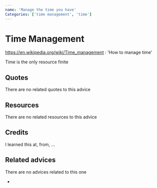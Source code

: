 ```yaml
---
name: 'Manage the time you have'
Categories: ['time management', 'time']
---
```

# Time Management
https://en.wikipedia.org/wiki/Time_management
: 'How to manage time'

Time is the only resource finite

## Quotes

<!-- TODO: Add related quotes here if there are-->
There are no related quotes to this advice

## Resources

<!-- TODO: Add Resources here if there are-->
There are no related resources to this advice

## Credits

<!-- TODO: Add Where I learned this-->
I learned this at, from, ...

## Related advices
There are no advices related to this one

- []()

